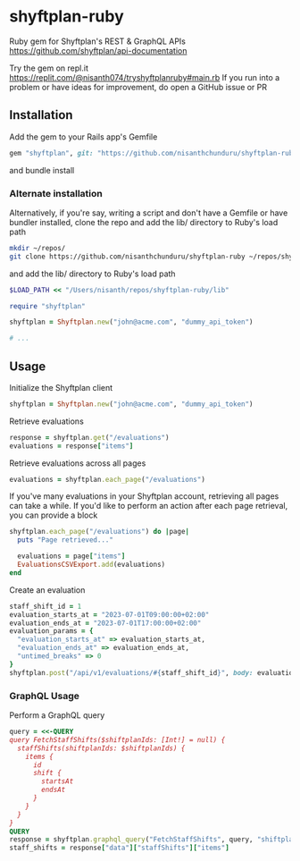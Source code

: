 # shyftplan-ruby

Ruby gem for Shyftplan's REST & GraphQL APIs https://github.com/shyftplan/api-documentation

Try the gem on repl.it https://replit.com/@nisanth074/tryshyftplanruby#main.rb If you run into a problem or have ideas for improvement, do open a GitHub issue or PR

## Installation

Add the gem to your Rails app's Gemfile

```ruby
gem "shyftplan", git: "https://github.com/nisanthchunduru/shyftplan-ruby", branch: "main"
```

and bundle install


### Alternate installation

Alternatively, if you're say, writing a script and don't have a Gemfile or have bundler installed, clone the repo and add the lib/ directory to Ruby's load path

```bash
mkdir ~/repos/
git clone https://github.com/nisanthchunduru/shyftplan-ruby ~/repos/shyftplan-ruby
```

and add the lib/ directory to Ruby's load path

```ruby
$LOAD_PATH << "/Users/nisanth/repos/shyftplan-ruby/lib"

require "shyftplan"

shyftplan = Shyftplan.new("john@acme.com", "dummy_api_token")

# ...
```

## Usage

Initialize the Shyftplan client

```ruby
shyftplan = Shyftplan.new("john@acme.com", "dummy_api_token")
```

Retrieve evaluations

```ruby
response = shyftplan.get("/evaluations")
evaluations = response["items"]
```

Retrieve evaluations across all pages

```ruby
evaluations = shyftplan.each_page("/evaluations")
```

If you've many evaluations in your Shyftplan account, retrieving all pages can take a while. If you'd like to perform an action after each page retrieval, you can provide a block

```ruby
shyftplan.each_page("/evaluations") do |page|
  puts "Page retrieved..."

  evaluations = page["items"]
  EvaluationsCSVExport.add(evaluations)
end
```

Create an evaluation

```ruby
staff_shift_id = 1
evaluation_starts_at = "2023-07-01T09:00:00+02:00"
evaluation_ends_at = "2023-07-01T17:00:00+02:00"
evaluation_params = {
  "evaluation_starts_at" => evaluation_starts_at,
  "evaluation_ends_at" => evaluation_ends_at,
  "untimed_breaks" => 0
}
shyftplan.post("/api/v1/evaluations/#{staff_shift_id}", body: evaluation_params)
```

### GraphQL Usage

Perform a GraphQL query

```ruby
query = <<-QUERY
query FetchStaffShifts($shiftplanIds: [Int!] = null) {
  staffShifts(shiftplanIds: $shiftplanIds) {
    items {
      id
      shift {
        startsAt
        endsAt
      }
    }
  }
}
QUERY
response = shyftplan.graphql_query("FetchStaffShifts", query, "shiftplan_ids" => [8])
staff_shifts = response["data"]["staffShifts"]["items"]
```
